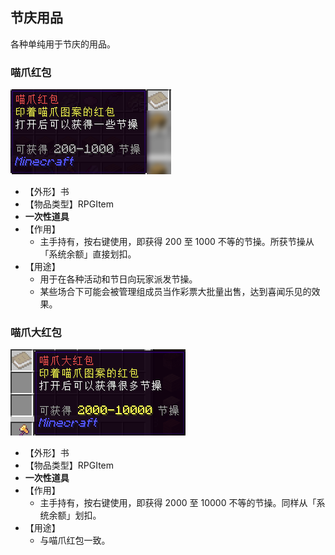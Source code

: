 ## 节庆用品

各种单纯用于节庆的用品。

### 喵爪红包

![喵爪红包](../../assets/images/items/festival/喵爪红包.png)

* 【外形】书
* 【物品类型】RPGItem
* **一次性道具**
* 【作用】
  * 主手持有，按右键使用，即获得 200 至 1000 不等的节操。所获节操从「系统余额」直接划扣。
* 【用途】
  * 用于在各种活动和节日向玩家派发节操。
  * 某些场合下可能会被管理组成员当作彩票大批量出售，达到喜闻乐见的效果。

### 喵爪大红包

![喵爪大红包](../../assets/images/items/festival/喵爪大红包.png)

* 【外形】书
* 【物品类型】RPGItem
* **一次性道具**
* 【作用】
  * 主手持有，按右键使用，即获得 2000 至 10000 不等的节操。同样从「系统余额」划扣。
* 【用途】
  * 与喵爪红包一致。
